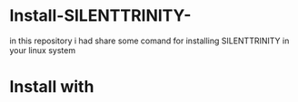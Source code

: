 # Install-SILENTTRINITY-
in this repository i had share some comand for installing SILENTTRINITY in your linux system

# Install with 

